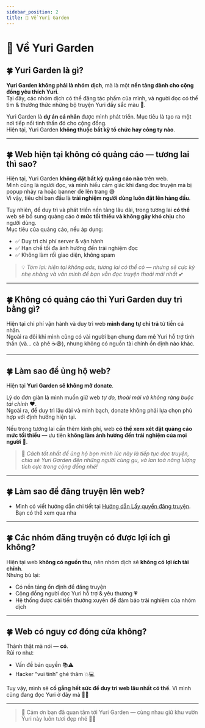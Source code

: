 ```yaml
---
sidebar_position: 2
title: 🌸 Về Yuri Garden
---
```


# 🌸 Về Yuri Garden

## 🍀 Yuri Garden là gì?

**Yuri Garden không phải là nhóm dịch**, mà là một **nền tảng dành cho cộng đồng yêu thích Yuri**.  
Tại đây, các nhóm dịch có thể đăng tác phẩm của mình, và người đọc có thể tìm & thưởng thức những bộ truyện Yuri đầy sắc màu 🌈.

Yuri Garden là **dự án cá nhân** được mình phát triển. Mục tiêu là tạo ra một nơi tiếp nối tinh thần đó cho cộng đồng.  
Hiện tại, Yuri Garden **không thuộc bất kỳ tổ chức hay công ty nào**.

---

## 🍀 Web hiện tại không có quảng cáo — tương lai thì sao?

Hiện tại, Yuri Garden **không đặt bất kỳ quảng cáo nào** trên web.  
Mình cũng là người đọc, và mình hiểu cảm giác khi đang đọc truyện mà bị popup nhảy ra hoặc banner đè lên trang 😅  
Vì vậy, tiêu chí ban đầu là **trải nghiệm người dùng luôn đặt lên hàng đầu**.

Tuy nhiên, để duy trì và phát triển nền tảng lâu dài, trong tương lai **có thể** web sẽ bổ sung quảng cáo ở **mức tối thiểu và không gây khó chịu** cho người dùng.  
Mục tiêu của quảng cáo, nếu áp dụng:  
- ✅ Duy trì chi phí server & vận hành  
- ✅ Hạn chế tối đa ảnh hưởng đến trải nghiệm đọc  
- ✅ Không làm rối giao diện, không spam  

> 💡 *Tóm lại: hiện tại không ads, tương lai có thể có — nhưng sẽ cực kỳ nhẹ nhàng và văn minh để bạn vẫn đọc truyện thoải mái nhất 💕*

---

## 🍀 Không có quảng cáo thì Yuri Garden duy trì bằng gì?

Hiện tại chi phí vận hành và duy trì web **mình đang tự chi trả** từ tiền cá nhân.  
Ngoài ra đôi khi mình cũng có vài người bạn chung đam mê Yuri hỗ trợ tinh thần (và… cà phê ☕😆), nhưng không có nguồn tài chính ổn định nào khác.

---

## 🍀 Làm sao để ủng hộ web?

Hiện tại **Yuri Garden sẽ không mở donate**.  

Lý do đơn giản là mình muốn giữ web *tự do, thoải mái và không ràng buộc tài chính* ❤️.  
Ngoài ra, để duy trì lâu dài và minh bạch, donate không phải lựa chọn phù hợp với định hướng hiện tại.

Nếu trong tương lai cần thêm kinh phí, web **có thể xem xét đặt quảng cáo mức tối thiểu** — ưu tiên **không làm ảnh hưởng đến trải nghiệm của mọi người** 💖.

> 🍵 *Cách tốt nhất để ủng hộ bọn mình lúc này là tiếp tục đọc truyện, chia sẻ Yuri Garden đến những người cùng gu, và lan toả năng lượng tích cực trong cộng đồng nhé!*

---

## 🍀 Làm sao để đăng truyện lên web?

- Mình có viết hướng dẫn chi tiết tại [Hướng dẫn Lấy quyền đăng truyện](/docs/upload_permission). Bạn có thể xem qua nha

---

## 🍀 Các nhóm đăng truyện có được lợi ích gì không?

Hiện tại web **không có nguồn thu**, nên nhóm dịch sẽ **không có lợi ích tài chính**.  
Nhưng bù lại:

- Có nền tảng ổn định để đăng truyện
- Cộng đồng người đọc Yuri hỗ trợ & yêu thương 💗
- Hệ thống được cải tiến thường xuyên để đảm bảo trãi nghiệm của nhóm dịch

---

## 🍀 Web có nguy cơ đóng cửa không?

Thành thật mà nói — **có**.  
Rủi ro như:

- Vấn đề bản quyền 📚⚠️
- Hacker “vui tính” ghé thăm 💥💻

Tuy vậy, mình sẽ **cố gắng hết sức để duy trì web lâu nhất có thể**. Vì mình cũng đang đọc Yuri ở đây mà 🥲💞

---

> 💌 Cảm ơn bạn đã quan tâm tới Yuri Garden — cùng nhau giữ khu vườn Yuri này luôn tươi đẹp nhé 🌸🌿
